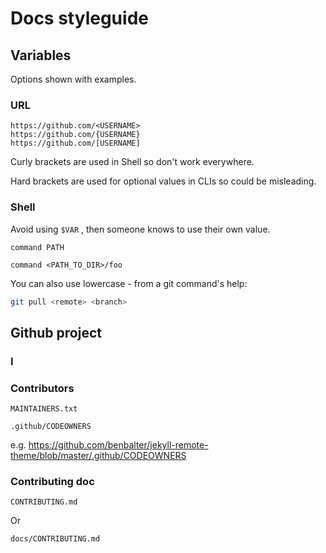 # Docs styleguide

## Variables

Options shown with examples.

### URL

```
https://github.com/<USERNAME>
https://github.com/{USERNAME}
https://github.com/[USERNAME]
```

Curly brackets are used in Shell so don't work everywhere.

Hard brackets are used for optional values in CLIs so could be misleading.


### Shell

Avoid using `$VAR` , then someone knows to use their own value.

```
command PATH
```

```
command <PATH_TO_DIR>/foo
```

You can also use lowercase - from a git command's help:

```sh
git pull <remote> <branch>
```

## Github project

### I

### Contributors

```
MAINTAINERS.txt
```

```
.github/CODEOWNERS
```

e.g. https://github.com/benbalter/jekyll-remote-theme/blob/master/.github/CODEOWNERS

### Contributing doc

```
CONTRIBUTING.md
```

Or

```
docs/CONTRIBUTING.md
```

<!--stackedit_data:
eyJoaXN0b3J5IjpbLTEzMDE1MzY5MDYsMTY0NDQ4ODU3NCwtOD
E5NTMzODUyXX0=
-->